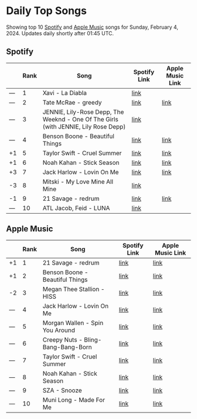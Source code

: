 # Daily Top Songs

Showing top 10 [Spotify](#spotify) and [Apple Music](#apple-music) songs for Sunday, February 4, 2024. Updates daily shortly after 01:45 UTC.

## Spotify

|             | Rank            | Song            | Spotify Link                    | Apple Music Link                                                                             |
| ----------- | --------------- | --------------- | ------------------------------- | -------------------------------------------------------------------------------------------- |
| — | 1 | Xavi - La Diabla | [link](https://open.spotify.com/track/0R6NfOiLzLj4O5VbYSJAjf) |  |
| — | 2 | Tate McRae - greedy | [link](https://open.spotify.com/track/3rUGC1vUpkDG9CZFHMur1t) | [link](https://music.apple.com/us/song/greedy/1706381103) |
| — | 3 | JENNIE, Lily-Rose Depp, The Weeknd - One Of The Girls (with JENNIE, Lily Rose Depp) | [link](https://open.spotify.com/track/7CyPwkp0oE8Ro9Dd5CUDjW) |  |
| — | 4 | Benson Boone - Beautiful Things | [link](https://open.spotify.com/track/6tNQ70jh4OwmPGpYy6R2o9) | [link](https://music.apple.com/us/song/beautiful-things/1724488124) |
| +1 | 5 | Taylor Swift - Cruel Summer | [link](https://open.spotify.com/track/1BxfuPKGuaTgP7aM0Bbdwr) | [link](https://music.apple.com/us/song/cruel-summer/1468058171) |
| +1 | 6 | Noah Kahan - Stick Season | [link](https://open.spotify.com/track/0mflMxspEfB0VbI1kyLiAv) | [link](https://music.apple.com/us/song/stick-season/1632285403) |
| +3 | 7 | Jack Harlow - Lovin On Me | [link](https://open.spotify.com/track/4xhsWYTOGcal8zt0J161CU) | [link](https://music.apple.com/us/song/lovin-on-me/1715277428) |
| -3 | 8 | Mitski - My Love Mine All Mine | [link](https://open.spotify.com/track/3vkCueOmm7xQDoJ17W1Pm3) |  |
| -1 | 9 | 21 Savage - redrum | [link](https://open.spotify.com/track/52eIcoLUM25zbQupAZYoFh) | [link](https://music.apple.com/us/song/redrum/1724494724) |
| — | 10 | ATL Jacob, Feid - LUNA | [link](https://open.spotify.com/track/7bywjHOc0wSjGGbj04XbVi) |  |

## Apple Music

|             | Rank            | Song            | Spotify Link                    | Apple Music Link                   |
| ----------- | --------------- | --------------- | ------------------------------- | ---------------------------------- |
| +1 | 1 | 21 Savage - redrum | [link](https://open.spotify.com/track/52eIcoLUM25zbQupAZYoFh) | [link](https://music.apple.com/us/song/redrum/1724494724) |
| +1 | 2 | Benson Boone - Beautiful Things | [link](https://open.spotify.com/track/6tNQ70jh4OwmPGpYy6R2o9) | [link](https://music.apple.com/us/song/beautiful-things/1724488124) |
| -2 | 3 | Megan Thee Stallion - HISS | [link](https://open.spotify.com/track/79AHPJd8upvNxyK2qQcY8J) | [link](https://music.apple.com/us/song/hiss/1727623658) |
| — | 4 | Jack Harlow - Lovin On Me | [link](https://open.spotify.com/track/4xhsWYTOGcal8zt0J161CU) | [link](https://music.apple.com/us/song/lovin-on-me/1715277428) |
| — | 5 | Morgan Wallen - Spin You Around | [link](https://open.spotify.com/track/1yj1ZztSGITJ5Nf4mfH92c) | [link](https://music.apple.com/us/song/spin-you-around/1151912195) |
| — | 6 | Creepy Nuts - Bling-Bang-Bang-Born | [link](https://open.spotify.com/track/0kdqcbwei4MDWFEX5f33yG) | [link](https://music.apple.com/us/song/bling-bang-bang-born/1720332181) |
| — | 7 | Taylor Swift - Cruel Summer | [link](https://open.spotify.com/track/1BxfuPKGuaTgP7aM0Bbdwr) | [link](https://music.apple.com/us/song/cruel-summer/1468058171) |
| — | 8 | Noah Kahan - Stick Season | [link](https://open.spotify.com/track/0mflMxspEfB0VbI1kyLiAv) | [link](https://music.apple.com/us/song/stick-season/1632285403) |
| — | 9 | SZA - Snooze | [link](https://open.spotify.com/track/24yrJJkmVUMkJHvCaR85BN) | [link](https://music.apple.com/us/song/snooze/1657869492) |
| — | 10 | Muni Long - Made For Me | [link](https://open.spotify.com/track/0WIv5qV41y6YjjB9V1biuC) | [link](https://music.apple.com/us/song/made-for-me/1707416065) |
